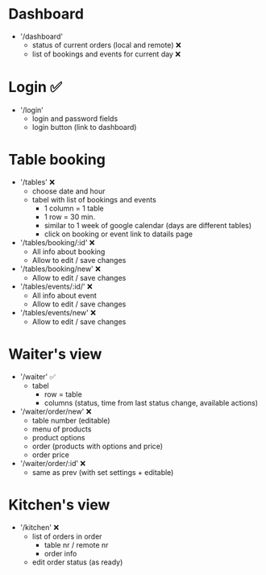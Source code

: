 # Dashboard

- '/dashboard'
  - status of current orders (local and remote) ❌
  - list of bookings and events for current day ❌

# Login ✅

- '/login'
  - login and password fields
  - login button (link to dashboard)

# Table booking

- '/tables' ❌
  - choose date and hour
  - tabel with list of bookings and events
    - 1 column = 1 table
    - 1 row = 30 min.
    - similar to 1 week of google calendar (days are different tables)
    - click on booking or event link to datails page
- '/tables/booking/:id' ❌
  - All info about booking
  - Allow to edit / save changes
- '/tables/booking/new' ❌
  - Allow to edit / save changes
- '/tables/events/:id/' ❌
  - All info about event
  - Allow to edit / save changes
- '/tables/events/new' ❌
  - Allow to edit / save changes

# Waiter's view

- '/waiter' ✅
  - tabel
    - row = table
    - columns (status, time from last status change, available actions)
- '/waiter/order/new' ❌
  - table number (editable)
  - menu of products
  - product options
  - order (products with options and price)
  - order price
- '/waiter/order/:id' ❌
  - same as prev (with set settings + editable)

# Kitchen's view

- '/kitchen' ❌
  - list of orders in order
    - table nr / remote nr
    - order info
  - edit order status (as ready)
